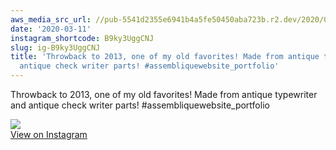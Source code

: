 ```yaml
---
aws_media_src_url: //pub-5541d2355e6941b4a5fe50450aba723b.r2.dev/2020/03/2020-03-11_01-28-24_UTC.jpg
date: '2020-03-11'
instagram_shortcode: B9ky3UggCNJ
slug: ig-B9ky3UggCNJ
title: 'Throwback to 2013, one of my old favorites! Made from antique typewriter and
  antique check writer parts! #assembliquewebsite_portfolio'
---
```


Throwback to 2013, one of my old favorites! Made from antique typewriter and antique check writer parts! #assembliquewebsite\_portfolio 

![](//pub-5541d2355e6941b4a5fe50450aba723b.r2.dev/2020/03/2020-03-11_01-28-24_UTC.jpg)   
[View on Instagram](https://www.instagram.com/p/B9ky3UggCNJ/)